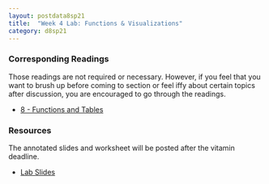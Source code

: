 ```yaml
---
layout: postdata8sp21
title:  "Week 4 Lab: Functions & Visualizations"
category: d8sp21
---
```


### Corresponding Readings

Those readings are not required or necessary. However, if you feel that you want to brush up before coming to section or feel iffy about certain topics after discussion, you are encouraged to go through the readings.

- [8 - Functions and Tables](https://www.inferentialthinking.com/chapters/08/Functions_and_Tables.html)


### Resources

The annotated slides and worksheet will be posted after the vitamin deadline.

- [Lab Slides](https://drive.google.com/file/d/15lMGvkAQx_yWpBFmNuV5acQ1Srgeo3jj/view?usp=sharing)
